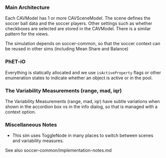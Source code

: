 ### Main Architecture

Each CAVModel has 1 or more CAVSceneModel. The scene defines the soccer ball data and the soccer players. Other settings such
as whether checkboxes are selected are stored in the CAVModel.  There is a similar pattern for the views.

The simulation depends on soccer-common, so that the soccer context can be reused in other sims (including Mean Share and Balance)

### PhET-iO

Everything is statically allocated and we use `isActiveProperty` flags or other enumeration states to indicate whether an object is active or in the pool.

### The Variability Measurements (range, mad, iqr)

The Variability Measurements (range, mad, iqr) have subtle variations when shown in the accordion box
vs in the info dialog, so that is managed with a context option.

### Miscellaneous Notes

* This sim uses ToggleNode in many places to switch between scenes and variability measures.

See also soccer-common/implementation-notes.md